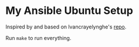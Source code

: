 # My Ansible Ubuntu Setup

Inspired by and based on lvancrayelynghe's [repo](https://github.com/lvancrayelynghe/ansible-ubuntu).

Run `make` to run everything.
